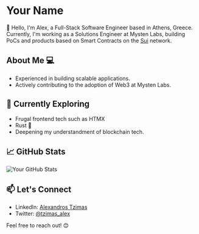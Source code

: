 # Your Name

👋 Hello, I'm Alex, a Full-Stack Software Engineer based in Athens, Greece. 
Currently, I'm working as a Solutions Engineer at Mysten Labs, building PoCs and products based on Smart Contracts on the [Sui](https://sui.io/) network.

## About Me 💻

- Experienced in building scalable applications.
- Actively contributing to the adoption of Web3 at Mysten Labs.

## 🌱 Currently Exploring 
- Frugal frontend tech such as HTMX
- Rust 🦀
- Deepening my understandment of blockchain tech. 

## 📈 GitHub Stats

![Your GitHub Stats](https://github-readme-stats.vercel.app/api?username=tzal3x&show_icons=true)

## 📫 Let's Connect

- LinkedIn: [Alexandros Tzimas](https://www.linkedin.com/in/alexandros-tzimas-247b0a15a/)
- Twitter: [@tzimas_alex](https://twitter.com/tzimas_alex)

Feel free to reach out! 😊

